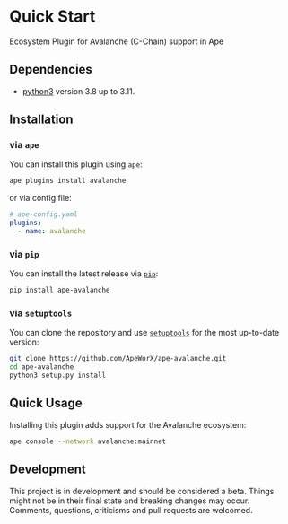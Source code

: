 # Quick Start

Ecosystem Plugin for Avalanche (C-Chain) support in Ape

## Dependencies

- [python3](https://www.python.org/downloads) version 3.8 up to 3.11.

## Installation

### via `ape`

You can install this plugin using `ape`:

```bash
ape plugins install avalanche
```

or via config file:

```yaml
# ape-config.yaml
plugins:
  - name: avalanche
```

### via `pip`

You can install the latest release via [`pip`](https://pypi.org/project/pip/):

```bash
pip install ape-avalanche
```

### via `setuptools`

You can clone the repository and use [`setuptools`](https://github.com/pypa/setuptools) for the most up-to-date version:

```bash
git clone https://github.com/ApeWorX/ape-avalanche.git
cd ape-avalanche
python3 setup.py install
```

## Quick Usage

Installing this plugin adds support for the Avalanche ecosystem:

```bash
ape console --network avalanche:mainnet
```

## Development

This project is in development and should be considered a beta.
Things might not be in their final state and breaking changes may occur.
Comments, questions, criticisms and pull requests are welcomed.
